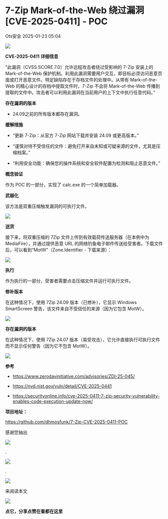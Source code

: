 #  7-Zip Mark-of-the-Web 绕过漏洞 [CVE-2025-0411] - POC   
 Ots安全   2025-01-23 05:04  
  
![](https://mmbiz.qpic.cn/mmbiz_gif/bL2iaicTYdZn7gtxSFZlfuCW6AdQib8Q1onbR0U2h9icP1eRO6wH0AcyJmqZ7USD0uOYncCYIH7ZEE8IicAOPxyb9IA/640?wx_fmt=gif "")  
  
**CVE-2025-0411 详细信息**  
  
“此漏洞（CVSS SCORE 7.0）允许远程攻击者绕过受影响的 7-Zip 安装上的 Mark-of-the-Web 保护机制。利用此漏洞需要用户交互，即目标必须访问恶意页面或打开恶意文件。特定缺陷存在于存档文件的处理中。从带有 Mark-of-the-Web 的精心设计的存档中提取文件时，7-Zip 不会将 Mark-of-the-Web 传播到提取的文件中。攻击者可以利用此漏洞在当前用户的上下文中执行任意代码。”  
  
**存在漏洞的版本**  
- 24.09之前的所有版本都存在漏洞。  
  
**缓解措施**  
- “更新 7-Zip：从官方 7-Zip 网站下载并安装 24.09 或更高版本。”  
  
- “谨慎对待不受信任的文件：避免打开来自未知或可疑来源的文件，尤其是压缩档案。”  
  
- “利用安全功能：确保您的操作系统和安全软件配置为检测和阻止恶意文件。”  
  
**概念验证**  
  
作为 POC 的一部分，实现了 calc.exe 的一个简单加载器。  
  
**武器化**  
  
该方法是双重压缩触发漏洞的可执行文件。  
  
![](https://mmbiz.qpic.cn/sz_mmbiz_gif/rWGOWg48tafia8VicgibPGDmQPcA8SOV9JJIXypabGzAj43ALLsYjZIyEfmxUmO2VUehicP2Hv3xaGOJOCrFjzVEuQ/640?wx_fmt=gif&from=appmsg "")  
  
**送货**  
  
接下来，将双重压缩的 7Zip 文件上传到有效载荷传送服务器（在本例中为 MediaFire），并通过提供恶意 URL 的网络钓鱼电子邮件传送给受害者。下载文件后，可以看到“MotW”（Zone.Identifier - 下载来源）：  
  
![](https://mmbiz.qpic.cn/sz_mmbiz_png/rWGOWg48tafia8VicgibPGDmQPcA8SOV9JJYiaYrck7VDPmWqTbQ3JINpzich5oMibkIqSum89lTTseDicSJLUBIrq4bg/640?wx_fmt=png&from=appmsg "")  
  
**执行**  
  
作为执行的一部分，受害者需要点击压缩文件并运行可执行文件。      
  
**修补版本**  
  
在这种情况下，使用 7Zip 24.09 版本（已修补），它显示 Windows SmartScreen 警告，该文件来自不受信任的来源（因为它包含 MotW）。  
  
![](https://mmbiz.qpic.cn/sz_mmbiz_gif/rWGOWg48tafia8VicgibPGDmQPcA8SOV9JJWBavmLqZkibTg18GuGZqddbKicKjhicfNblWBibBN557z848XxG1swMRdg/640?wx_fmt=gif&from=appmsg "")  
  
**存在漏洞的版本**  
  
在这种情况下，使用 7Zip 24.07 版本（易受攻击），它允许直接执行可执行文件而不显示任何警告（因为它不包含 MotW）。  
  
![](https://mmbiz.qpic.cn/sz_mmbiz_gif/rWGOWg48tafia8VicgibPGDmQPcA8SOV9JJz2k1MWv9dIxtmWwicQOxXsyMbjlxeCUib25042vkRicaDfWN4TXr665Fg/640?wx_fmt=gif&from=appmsg "")  
  
**参考**  
- https://www.zerodayinitiative.com/advisories/ZDI-25-045/  
  
- https://nvd.nist.gov/vuln/detail/CVE-2025-0441  
  
- https://securityonline.info/cve-2025-0411-7-zip-security-vulnerability-enables-code-execution-update-now/  
  
**项目地址：**  
  
https://github.com/dhmosfunk/7-Zip-CVE-2025-0411-POC  
  
  
  
感谢您抽出  
  
![](https://mmbiz.qpic.cn/mmbiz_gif/Ljib4So7yuWgdSBqOibtgiaYWjL4pkRXwycNnFvFYVgXoExRy0gqCkqvrAghf8KPXnwQaYq77HMsjcVka7kPcBDQw/640?wx_fmt=gif "")  
  
.  
  
![](https://mmbiz.qpic.cn/mmbiz_gif/Ljib4So7yuWgdSBqOibtgiaYWjL4pkRXwycd5KMTutPwNWA97H5MPISWXLTXp0ibK5LXCBAXX388gY0ibXhWOxoEKBA/640?wx_fmt=gif "")  
  
.  
  
![](https://mmbiz.qpic.cn/mmbiz_gif/Ljib4So7yuWgdSBqOibtgiaYWjL4pkRXwycU99fZEhvngeeAhFOvhTibttSplYbBpeeLZGgZt41El4icmrBibojkvLNw/640?wx_fmt=gif "")  
  
来阅读本文  
  
![](https://mmbiz.qpic.cn/mmbiz_gif/Ljib4So7yuWge7Mibiad1tV0iaF8zSD5gzicbxDmfZCEL7vuOevN97CwUoUM5MLeKWibWlibSMwbpJ28lVg1yj1rQflyQ/640?wx_fmt=gif "")  
  
**点它，分享点赞在看都在这里**  
  
  
